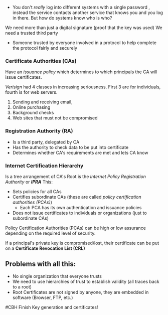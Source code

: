 
- You don't *really* log into different systems with a single password , instead the service contacts another service that knows you and you log in there.
But how do systems know who is who?

We need more than just a digital signature (proof that the key was used)
We need a trusted third party
- Someone trusted by everyone involved in a protocol to help complete the protocol fairly and securely


### Certificate Authorities (CAs)
Have an *issuance policy* which determines to which principals the CA will issue certificates.

*Verisign* had 4 classes in increasing seriousness.
First 3 are for individuals, fourth is for web servers.
1. Sending and receiving email,
2. Online purchasing
3. Background checks
4. Web sites that must not be compromised

### Registration Authority (RA)
- Is a third party, delegated by CA
- Has the authority to check data to be put into certificate
- Determines whether CA's requirements are met and lets CA know

### Internet Certification Hierarchy
Is a tree arrangement of CA's
Root is the *Internet Policy Registration Authority* or ***IPRA***
This:
- Sets policies for all CAs
- Certifies subordinate CAs (these are called *policy certification authorities (PCAs)*)
	- Each PCA has its own authentication and issuance policies
- Does not issue certificates to individuals or organizations (just to subordinate CAs)

Policy Certification Authorities (PCAs) can be high or low assurance depending on the required level of security.

If a principal's private key is compromised/lost, their certificate can be put on a **Certificate Revocation List (CRL)**

## Problems with all this:
- No single organization that everyone trusts
- We need to use hierarchies of trust to establish validity (all traces back to a root)
- Root Certificates are not signed by anyone, they are embedded in software (Browser, FTP, etc.)

#CBH Finish Key generation and certificates!
